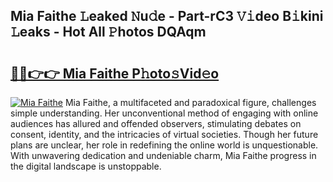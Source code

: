 ## Mia Faithe 𝙻eaked 𝙽u𝚍e - Part-rC3 𝚅𝚒deo B𝚒kini 𝙻eaks - Hot All 𝙿hotos DQAqm

# <h2><a href="http://ld1m2le.urlbe.top/?page=Mia+Faithe">🔗🔗👉👉 Mia Faithe P𝚑oto𝚜Vid𝚎o</a></h2>

[![Mia Faithe](https://i.imgur.com/eBuTRDB.gif)](http://ld1m2le.urlbe.top/?page=Mia+Faithe)
Mia Faithe, a multifaceted and paradoxical figure, challenges simple understanding. Her unconventional method of engaging with online audiences has allured and offended observers, stimulating debates on consent, identity, and the intricacies of virtual societies. Though her future plans are unclear, her role in redefining the online world is unquestionable. With unwavering dedication and undeniable charm, Mia Faithe progress in the digital landscape is unstoppable.
